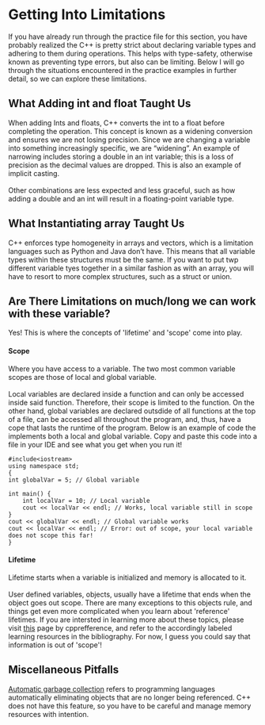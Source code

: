 # Getting Into Limitations
If you have already run through the practice file for this section, you have probably realized the C++ is pretty strict about declaring variable types and adhering to them during operations. This helps with type-safety, otherwise known as preventing type errors, but also can be limiting. Below I will go through the situations encountered in the practice examples in further detail, so we can explore these limitations. 

## What Adding int and float Taught Us
When adding Ints and floats, C++ converts the int to a float before completing the operation. This concept is known as a widening conversion and ensures we are not losing precision. Since we are changing a variable into something increasingly specific, we are “widening”. An example of narrowing includes storing a double in an int variable; this is a loss of precision as the decimal values are dropped. This is also an example of implicit casting. 
<br>
<br>
Other combinations are less expected and less graceful, such as how adding a double and an int will result in a floating-point variable type. 

## What Instantiating array Taught Us
C++ enforces type homogeneity in arrays and vectors, which is a limitation languages such as Python and Java don’t have. This means that all variable types within these structures must be the same. If you want to put twp different variable tyes together in a similar fashion as with an array, you will have to resort to more complex structures, such as a struct or union. 

## Are There Limitations on much/long we can work with these variable?
Yes! This is where the concepts of 'lifetime' and 'scope' come into play. <br>

#### Scope
Where you have access to a variable. The two most common variable scopes are those of local and global variable. <br> <br> 
Local variables are declared inside a function and can only be accessed inside said function. Therefore, their scope is limited to the function. On the other hand, global variables are declared outsdide of all functions at the top of a file, can be accessed all throughout the program, and, thus, have a cope that lasts the runtime of the program. Below is an example of code the implements both a local and global variable. Copy and paste this code into a file in your IDE and see what you get when you run it!
```
#include<iostream> 
using namespace std; 
{
int globalVar = 5; // Global variable

int main() {
    int localVar = 10; // Local variable
    cout << localVar << endl; // Works, local variable still in scope
}
cout << globalVar << endl; // Global variable works
cout << localVar << endl; // Error: out of scope, your local variable does not scope this far!
}
```

#### Lifetime
Lifetime starts when a variable is initialized and memory is allocated to it. <br> <br> 
User defined variables, objects, usually have a lifetime that ends when the object goes out scope. There are many exceptions to this objects rule, and things get even more complicated when you learn about 'reference' lifetimes. If you are intersted in learning more about these topics, please visit [this](https://en.cppreference.com/w/cpp/language/lifetime) page by cpprefference, and refer to the accordingly labeled learning resources in the bibliography. For now, I guess you could say that information is out of 'scope'!

## Miscellaneous Pitfalls
[Automatic garbage collection](https://www.geeksforgeeks.org/garbage-collection-python/) refers to programming languages automatically eliminating objects that are no longer being referenced. C++ does not have this feature, so you have to be careful and manage memory resources with intention.

